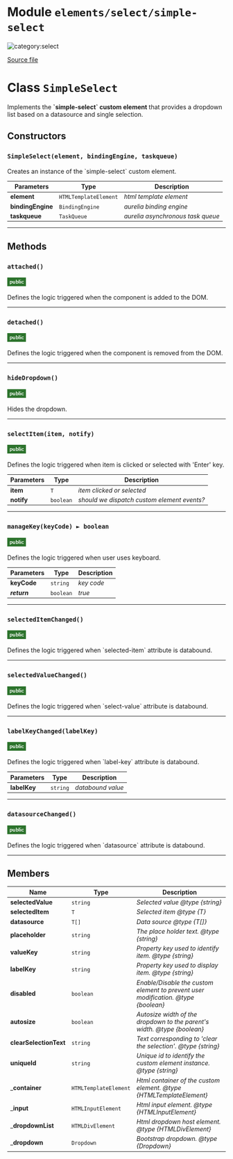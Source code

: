 # Module `elements/select/simple-select`

![category:select](https://img.shields.io/badge/category-select-3b631b.svg?style=flat-square)



[Source file](..\src\elements\select\simple-select.js)

# Class `SimpleSelect`

Implements the **&#x60;simple-select&#x60; custom element** that provides a dropdown list based on a datasource and single selection.

## Constructors


### `SimpleSelect(element, bindingEngine, taskqueue)`

Creates an instance of the &#x60;simple-select&#x60; custom element.

Parameters | Type | Description
--- | --- | ---
__element__ | `HTMLTemplateElement` | *html template element*
__bindingEngine__ | `BindingEngine` | *aurelia binding engine*
__taskqueue__ | `TaskQueue` | *aurelia asynchronous task queue*

---

## Methods

### `attached()`

![modifier: public](images/badges/modifier-public.png)

Defines the logic triggered when the component is added to the DOM.

---

### `detached()`

![modifier: public](images/badges/modifier-public.png)

Defines the logic triggered when the component is removed from the DOM.

---

### `hideDropdown()`

![modifier: public](images/badges/modifier-public.png)

Hides the dropdown.

---

### `selectItem(item, notify)`

![modifier: public](images/badges/modifier-public.png)

Defines the logic triggered when item is clicked or selected with &#x27;Enter&#x27; key.

Parameters | Type | Description
--- | --- | ---
__item__ | `T` | *item clicked or selected*
__notify__ | `boolean` | *should we dispatch custom element events?*

---

### `manageKey(keyCode) ► boolean`

![modifier: public](images/badges/modifier-public.png)

Defines the logic triggered when user uses keyboard.

Parameters | Type | Description
--- | --- | ---
__keyCode__ | `string` | *key code*
__*return*__ | `boolean` | *true*

---

### `selectedItemChanged()`

![modifier: public](images/badges/modifier-public.png)

Defines the logic triggered when &#x60;selected-item&#x60; attribute is databound.

---

### `selectedValueChanged()`

![modifier: public](images/badges/modifier-public.png)

Defines the logic triggered when &#x60;select-value&#x60; attribute is databound.

---

### `labelKeyChanged(labelKey)`

![modifier: public](images/badges/modifier-public.png)

Defines the logic triggered when &#x60;label-key&#x60; attribute is databound.

Parameters | Type | Description
--- | --- | ---
__labelKey__ | `string` | *databound value*

---

### `datasourceChanged()`

![modifier: public](images/badges/modifier-public.png)

Defines the logic triggered when &#x60;datasource&#x60; attribute is databound.

---

## Members

Name | Type | Description
--- | --- | ---
__selectedValue__ | `string` | *Selected value @type {string}*
__selectedItem__ | `T` | *Selected item @type {T}*
__datasource__ | `T[]` | *Data source @type {T[]}*
__placeholder__ | `string` | *The place holder text. @type {string}*
__valueKey__ | `string` | *Property key used to identify item. @type {string}*
__labelKey__ | `string` | *Property key used to display item. @type {string}*
__disabled__ | `boolean` | *Enable/Disable the custom element to prevent user modification. @type {boolean}*
__autosize__ | `boolean` | *Autosize width of the dropdown to the parent&#x27;s width. @type {boolean}*
__clearSelectionText__ | `string` | *Text corresponding to &#x27;clear the selection&#x27;. @type {string}*
__uniqueId__ | `string` | *Unique id to identify the custom element instance. @type {string}*
___container__ | `HTMLTemplateElement` | *Html container of the custom element. @type {HTMLTemplateElement}*
___input__ | `HTMLInputElement` | *Html input element. @type {HTMLInputElement}*
___dropdownList__ | `HTMLDivElement` | *Html dropdown host element. @type {HTMLDivElement}*
___dropdown__ | `Dropdown` | *Bootstrap dropdown. @type {Dropdown}*
